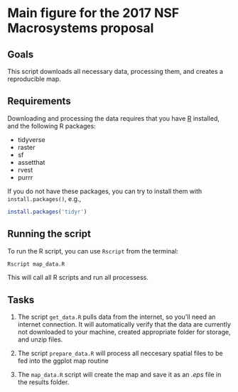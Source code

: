 Main figure for the 2017 NSF Macrosystems proposal
================

Goals
------------

This script downloads all necessary data, processing them, and creates a reproducible map.

Requirements
------------

Downloading and processing the data requires that you have [R](https://www.r-project.org/) installed, and the following R packages:

-   tidyverse
-   raster
-   sf
-   assetthat
-   rvest
-   purrr

If you do not have these packages, you can try to install them with `install.packages()`, e.g.,

``` r
install.packages('tidyr')
```
Running the script
------------------

To run the R script, you can use `Rscript` from the terminal:

``` bash
Rscript map_data.R
```
This will call all R scripts and run all processess.

Tasks
------------

1. The script `get_data.R` pulls data from the internet, so you'll need an internet connection.  It will automatically verify that the data are currently not downloaded to your machine, created appropriate folder for storage, and unzip files.

2. The script `prepare_data.R` will process all neccesary spatial files to be fed into the ggplot map routine

3. The `map_data.R` script will create the map and save it as an *.eps* file in the results folder.  
